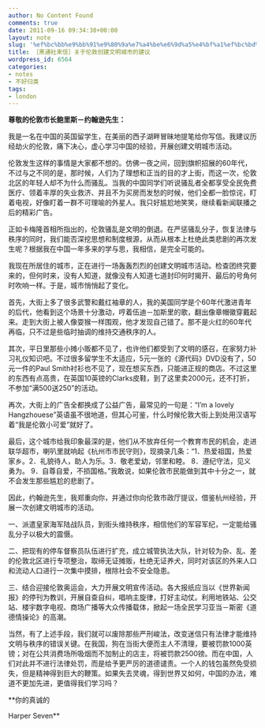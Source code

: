 ```yaml
---
author: No Content Found
comments: true
date: 2011-09-16 09:34:38+00:00
layout: note
slug: '%ef%bc%bb%e9%bb%91%e9%80%9a%e7%a4%be%e6%9d%a5%e4%bf%a1%ef%bc%bd%e5%85%b3%e4%ba%8e%e4%bc%a6%e6%95%a6%e5%88%9b%e5%bb%ba%e6%96%87%e6%98%8e%e5%9f%8e%e5%b8%82%e7%9a%84%e5%bb%ba%e8%ae%ae'
title: ［黑通社来信］关于伦敦创建文明城市的建议
wordpress_id: 6564
categories:
- notes
- 不好归类
tags:
- london
---
```


**尊敬的伦敦市长鲍里斯－约翰逊先生：**





我是一名在中国的英国留学生，在美丽的西子湖畔冒昧地提笔给你写信。我建议历经劫火的伦敦，痛下决心，虚心学习中国的经验，开展创建文明城市活动。





伦敦发生这样的事情是大家都不想的。仿佛一夜之间，回到旗帜招展的60年代，不过与之不同的是，那时候，人们为了理想和正当的目的才上街，而这一次，伦敦北区的年轻人却不为什么而骚乱。当我的中国同学们听说骚乱者全都享受全民免费医疗、领着丰厚的失业救济、并且不为买房而发愁的时候，他们全都一脸惊诧，盯着电视，好像盯着一群不可理喻的外星人。我只好尴尬地笑笑，继续看新闻联播之后的精彩广告。





正如卡梅隆首相所指出的，伦敦骚乱是文明的倒退。在严惩骚乱分子，恢复法律与秩序的同时，我们能否深挖思想和制度根源，从而从根本上杜绝此类悲剧的再次发生呢？根据我在中国一年多来的学与思，我相信，是完全可能的。





我现在所居住的城市，正在进行一场轰轰烈烈的创建文明城市活动。检查团终究要来的，但何时来，没有人知道，就像没有人知道七道封印何时揭开、最后的号角何时吹响一样。于是，城市悄悄起了变化。





首先，大街上多了很多武警和戴红袖章的人，我的美国同学是个60年代激进青年的后代，他看到这个场景十分激动，哼着伍迪－加斯里的歌，翻出像章帽徽穿戴起来。走到大街上被人像耍猴一样围观，他才发现自己错了。那不是火红的60年代再临，只不过是些临时抽调的维持交通秩序的人。





其次，平日里那些小摊小贩都不见了，也许他们都受到了文明的感召，在家努力补习礼仪知识吧。不过很多留学生不太适应，5元一张的《源代码》DVD没有了，50元一件的Paul Smith衬衫也不见了，现在想买东西，只能进正规的商店。不过这里的东西有点高贵，在英国10英镑的Clarks皮鞋，到了这里卖2000元，还不打折，不参加“满500送250”的活动。





再次，大街上的广告全都换成了公益广告，最常见的一句是：“I’m a lovely Hangzhouese”英语虽不很地道，但其心可鉴，什么时候伦敦大街上到处用汉语写着“我是伦敦小可爱”就好了。





最后，这个城市给我印象最深的是，他们从不放弃任何一个教育市民的机会，走进联华超市，喇叭里就响起《杭州市市民守则》，现摘录几条：“1．热爱祖国，热爱家乡。2．礼貌待人，助人为乐。3．敬老爱幼，邻里和睦。 8．遵纪守法，见义勇为。 9．自尊自爱，不损国格。”我敢说，如果伦敦市民能做到其中十分之一，就不会发生那些尴尬的悲剧了。





因此，约翰逊先生，我郑重向你，并通过你向伦敦市政厅提议，借鉴杭州经验，开展一次创建文明城市的活动。





一、派遣皇家海军陆战队员，到街头维持秩序，相信他们的军容军纪，一定能给骚乱分子以极大的震慑。





二、把现有的停车督察员队伍进行扩充，成立城管执法大队，针对较为杂、乱、差的伦敦北区进行专项整治，取缔无证摊贩，杜绝无证养犬，同时对该区的外来人口和流动人口进行一次集中摸排，根除社会不安全隐患。





三、结合迎接伦敦奥运会，大力开展文明宣传活动。各大报纸应当以《世界新闻报》的停刊为教训，开展自查自纠，唱响主旋律，打好主动仗。利用地铁站、公交站、楼宇数字电视、商场广播等大众传播载体，掀起一场全民学习亚当－斯密《道德情操论》的高潮。





当然，有了上述手段，我们就可以废除那些严刑峻法，改变迷信只有法律才能维持文明与秩序的错误关键。在我国，狗在当街大便而主人不清理，要被罚款1000英镑；对在公共消费场所吸烟而不加制止的店主，将被罚款2500镑。而在中国，人们对此并不进行法律处罚，而是给予更严厉的道德谴责。一个人的钱包虽然免受损失，但是精神得到巨大的鞭策。如果失去灵魂，得到世界又如何，中国的办法，难道不更加先进，更值得我们学习吗？





**你的真诚的





Harper Seven**

